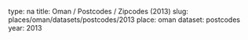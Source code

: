 type: na
title: Oman / Postcodes / Zipcodes (2013)
slug: places/oman/datasets/postcodes/2013
place: oman
dataset: postcodes
year: 2013
